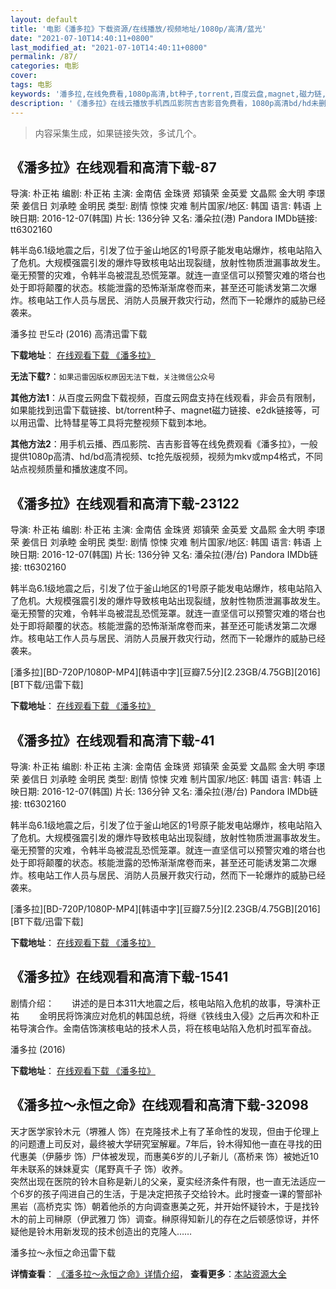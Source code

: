 ```yaml
---
layout: default
title: '电影《潘多拉》下载资源/在线播放/视频地址/1080p/高清/蓝光'
date: "2021-07-10T14:40:11+0800"
last_modified_at: "2021-07-10T14:40:11+0800"
permalink: /87/
categories: 电影
cover:
tags: 电影
keywords: '潘多拉,在线免费看,1080p高清,bt种子,torrent,百度云盘,magnet,磁力链,迅雷下载资源'
description: '《潘多拉》在线云播放手机西瓜影院吉吉影音免费看，1080p高清bd/hd未删减完整版和tc抢先枪版，mkv/mp4格式，附带bt/torrent种子、magnet/磁力链、百度云盘、网盘资源迅雷下载链接'
---
```


>内容采集生成，如果链接失效，多试几个。


## 《潘多拉》在线观看和高清下载-87

导演: 朴正祐 编剧: 朴正祐 主演: 金南佶 金珠贤 郑镇荣 金英爱 文晶熙 金大明 李璟荣 姜信日 刘承睦 金明民 类型: 剧情 惊悚 灾难 制片国家/地区: 韩国 语言: 韩语 上映日期: 2016-12-07(韩国) 片长: 136分钟 又名: 潘朵拉(港) Pandora IMDb链接: tt6302160

韩半岛6.1级地震之后，引发了位于釜山地区的1号原子能发电站爆炸，核电站陷入了危机。大规模强震引发的爆炸导致核电站出现裂缝，放射性物质泄漏事故发生。毫无预警的灾难，令韩半岛被混乱恐慌笼罩。就连一直坚信可以预警灾难的塔台也处于即将颠覆的状态。核能泄露的恐怖渐渐席卷而来，甚至还可能诱发第二次爆炸。核电站工作人员与居民、消防人员展开救灾行动，然而下一轮爆炸的威胁已经袭来。


潘多拉 판도라 (2016) 高清迅雷下载

**下载地址**： [在线观看下载 《潘多拉》](https://www.xl720.com/thunder/23068.html) 


**无法下载?**：`如果迅雷因版权原因无法下载，关注微信公众号 `

**其他方法1**：从百度云网盘下载视频，百度云网盘支持在线观看，非会员有限制，如果能找到迅雷下载链接、bt/torrent种子、magnet磁力链接、e2dk链接等，可以用迅雷、比特彗星等工具将完整视频下载到本地。

**其他方法2**：用手机云播、西瓜影院、吉吉影音等在线免费观看《潘多拉》，一般提供1080p高清、hd/bd高清视频、tc抢先版视频，视频为mkv或mp4格式，不同站点视频质量和播放速度不同。


## 《潘多拉》在线观看和高清下载-23122

导演: 朴正祐 编剧: 朴正祐 主演: 金南佶 金珠贤 郑镇荣 金英爱 文晶熙 金大明 李璟荣 姜信日 刘承睦 金明民 类型: 剧情 惊悚 灾难 制片国家/地区: 韩国 语言: 韩语 上映日期: 2016-12-07(韩国) 片长: 136分钟 又名: 潘朵拉(港/台) Pandora IMDb链接: tt6302160

韩半岛6.1级地震之后，引发了位于釜山地区的1号原子能发电站爆炸，核电站陷入了危机。大规模强震引发的爆炸导致核电站出现裂缝，放射性物质泄漏事故发生。毫无预警的灾难，令韩半岛被混乱恐慌笼罩。就连一直坚信可以预警灾难的塔台也处于即将颠覆的状态。核能泄露的恐怖渐渐席卷而来，甚至还可能诱发第二次爆炸。核电站工作人员与居民、消防人员展开救灾行动，然而下一轮爆炸的威胁已经袭来。


[潘多拉][BD-720P/1080P-MP4][韩语中字][豆瓣7.5分][2.23GB/4.75GB][2016][BT下载/迅雷下载]

**下载地址**： [在线观看下载 《潘多拉》](https://www.btdx8.com/torrent/pandora_2016.html) 


## 《潘多拉》在线观看和高清下载-41

导演: 朴正祐 编剧: 朴正祐 主演: 金南佶 金珠贤 郑镇荣 金英爱 文晶熙 金大明 李璟荣 姜信日 刘承睦 金明民 类型: 剧情 惊悚 灾难 制片国家/地区: 韩国 语言: 韩语 上映日期: 2016-12-07(韩国) 片长: 136分钟 又名: 潘朵拉(港/台) Pandora IMDb链接: tt6302160

韩半岛6.1级地震之后，引发了位于釜山地区的1号原子能发电站爆炸，核电站陷入了危机。大规模强震引发的爆炸导致核电站出现裂缝，放射性物质泄漏事故发生。毫无预警的灾难，令韩半岛被混乱恐慌笼罩。就连一直坚信可以预警灾难的塔台也处于即将颠覆的状态。核能泄露的恐怖渐渐席卷而来，甚至还可能诱发第二次爆炸。核电站工作人员与居民、消防人员展开救灾行动，然而下一轮爆炸的威胁已经袭来。


[潘多拉][BD-720P/1080P-MP4][韩语中字][豆瓣7.5分][2.23GB/4.75GB][2016][BT下载/迅雷下载]

**下载地址**： [在线观看下载 《潘多拉》](https://www.btdx8.com/torrent/pandora_2016.html) 


## 《潘多拉》在线观看和高清下载-1541

剧情介绍：　　讲述的是日本311大地震之后，核电站陷入危机的故事，导演朴正祐 　　金明民将饰演应对危机的韩国总统，将继《铁线虫入侵》之后再次和朴正祐导演合作。金南佶饰演核电站的技术人员，将在核电站陷入危机时孤军奋战。


潘多拉 (2016)

**下载地址**： [在线观看下载 《潘多拉》](https://www.btbtdy.me/btdy/dy9469.html) 


## 《潘多拉～永恒之命》在线观看和高清下载-32098

天才医学家铃木元（堺雅人 饰）在克隆技术上有了革命性的发现，但由于伦理上的问题遭上司反对，最终被大学研究室解雇。7年后，铃木得知他一直在寻找的田代惠美（伊藤步 饰）尸体被发现，而惠美6岁的儿子新儿（髙桥来 饰）被她近10年未联系的妹妹夏实（尾野真千子 饰）收养。<br />突然出现在医院的铃木自称是新儿的父亲，夏实经济条件有限，也一直无法适应一个6岁的孩子闯进自己的生活，于是决定把孩子交给铃木。此时搜查一课的警部补黑岩（高桥克实 饰）朝着他杀的方向调查惠美之死，并开始怀疑铃木，于是找铃木的前上司榊原（伊武雅刀 饰）调查。榊原得知新儿的存在之后顿感惊讶，并怀疑他是铃木用新发现的技术创造出的克隆人……


潘多拉～永恒之命迅雷下载

**详情查看**： [《潘多拉～永恒之命》详情介绍](/movie/32098/)， **查看更多**：[本站资源大全](/movie/t/all/)

